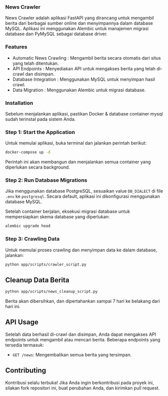 
### News Crawler

News Crawler adalah aplikasi FastAPI yang dirancang untuk mengambil berita dari berbagai sumber online dan menyimpannya dalam database MySQL. Aplikasi ini menggunakan Alembic untuk manajemen migrasi database dan PyMySQL sebagai database driver.

### Features

- Automatic News Crawling   : Mengambil berita secara otomatis dari situs yang telah ditentukan.
- API Endpoints             : Menyediakan API untuk mengakses berita yang telah di-crawl dan disimpan.
- Database Integration      : Menggunakan MySQL untuk menyimpan hasil crawl.
- Data Migration            : Menggunakan Alembic untuk migrasi database.

### Installation

Sebelum menjalankan aplikasi, pastikan Docker & database container mysql sudah terinstal pada sistem Anda. 

### Step 1: Start the Application

Untuk memulai aplikasi, buka terminal dan jalankan perintah berikut:

```bash
docker-compose up -d
```

Perintah ini akan membangun dan menjalankan semua container yang diperlukan secara background.

### Step 2: Run Database Migrations

Jika menggunakan database PostgreSQL, sesuaikan value `DB_DIALECT` di file `.env` ke `postgresql`. Secara default, aplikasi ini dikonfigurasi menggunakan database MySQL.

Setelah container berjalan, eksekusi migrasi database untuk mempersiapkan skema database yang diperlukan:

```bash
alembic upgrade head
```

### Step 3: Crawling Data

Untuk memulai proses crawling dan menyimpan data ke dalam database, jalankan:

```bash
python app/scripts/crawler_script.py
```

## Cleanup Data Berita
```bash
python app/scripts/news_cleanup_script.py
```

Berita akan dibersihkan, dan dipertahankan sampai 7 hari ke belakang dari hari ini.

## API Usage

Setelah data berhasil di-crawl dan disimpan, Anda dapat mengakses API endpoints untuk mengambil atau mencari berita. Beberapa endpoints yang tersedia termasuk:

- `GET /news`: Mengembalikan semua berita yang tersimpan.

## Contributing

Kontribusi selalu terbuka! Jika Anda ingin berkontribusi pada proyek ini, silakan fork repositori ini, buat perubahan Anda, dan kirimkan pull request.
